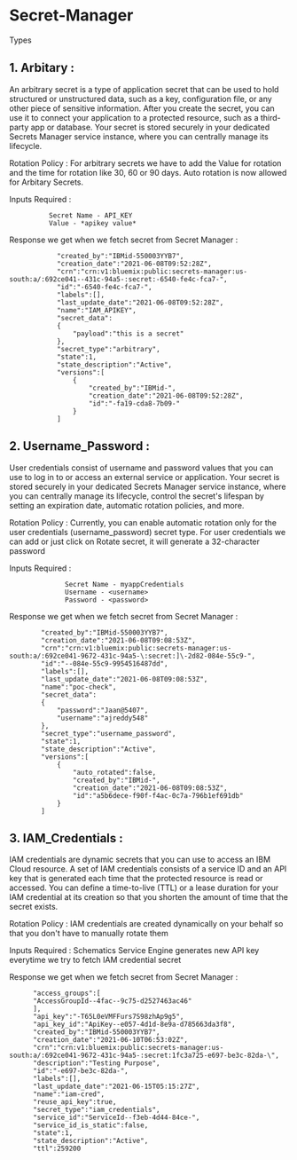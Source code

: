 # Secret-Manager

Types

## 1. Arbitary :
   An arbitrary secret is a type of application secret that can be used to hold structured or unstructured data, such as a key, configuration file, or any other piece of sensitive information. After you create the secret, you can use it to connect your application to a protected resource, such as a third-party app or database. Your secret is stored securely in your dedicated Secrets Manager service instance, where you can centrally manage its lifecycle.

   Rotation Policy : For arbitrary secrets we have to add the Value for rotation and the time for rotation like 30, 60 or 90 days. Auto rotation is now allowed for Arbitary Secrets.

   Inputs Required : 
            
              Secret Name - API_KEY
              Value - *apikey value*
                         
   Response we get when we fetch secret from Secret Manager : 
              
            
            
                "created_by":"IBMid-550003YYB7",
                "creation_date":"2021-06-08T09:52:28Z",
                "crn":"crn:v1:bluemix:public:secrets-manager:us-south:a/:692ce041--431c-94a5-:secret:-6540-fe4c-fca7-",
                "id":"-6540-fe4c-fca7-",
                "labels":[],
                "last_update_date":"2021-06-08T09:52:28Z",
                "name":"IAM_APIKEY",
                "secret_data":
                {
                    "payload":"this is a secret"
                },
                "secret_type":"arbitrary",
                "state":1,
                "state_description":"Active",
                "versions":[
                    {
                        "created_by":"IBMid-",
                        "creation_date":"2021-06-08T09:52:28Z",
                        "id":"-fa19-cda8-7b09-"
                    }
                ]
           
            

## 2. Username_Password : 
User credentials consist of username and password values that you can use to log in to or access an external service or application. Your secret is stored securely in your dedicated Secrets Manager service instance, where you can centrally manage its lifecycle, control the secret's lifespan by setting an expiration date, automatic rotation policies, and more.
      
Rotation Policy : Currently, you can enable automatic rotation only for the user credentials (username_password) secret type. For user credentials we can add or just click on Rotate secret, it will generate a 32-character password

Inputs Required : 
      
                  Secret Name - myappCredentials
                  Username - <username>
                  Password - <password>
  
Response we get when we fetch secret from Secret Manager :
  
            "created_by":"IBMid-550003YYB7",
            "creation_date":"2021-06-08T09:08:53Z",
            "crn":"crn:v1:bluemix:public:secrets-manager:us-south:a/:692ce041-9672-431c-94a5-\:secret:]\-2d82-084e-55c9-",
            "id":"--084e-55c9-9954516487dd",
            "labels":[],
            "last_update_date":"2021-06-08T09:08:53Z",
            "name":"poc-check",
            "secret_data":
            {
                "password":"Jaan@5407",
                "username":"ajreddy548"
            },
            "secret_type":"username_password",
            "state":1,
            "state_description":"Active",
            "versions":[
                {
                    "auto_rotated":false,
                    "created_by":"IBMid-",
                    "creation_date":"2021-06-08T09:08:53Z",
                    "id":"a5b6dece-f90f-f4ac-0c7a-796b1ef691db"
                }
            ]

## 3. IAM_Credentials : 
IAM credentials are dynamic secrets that you can use to access an IBM Cloud resource. A set of IAM credentials consists of a service ID and an API key that is generated each time that the protected resource is read or accessed. You can define a time-to-live (TTL) or a lease duration for your IAM credential at its creation so that you shorten the amount of time that the secret exists.

Rotation Policy : IAM credentials are created dynamically on your behalf so that you don't have to manually rotate them

Inputs Required : Schematics Service Engine generates new API key everytime we try to fetch IAM credential secret
  
Response we get when we fetch secret from Secret Manager :
  
          "access_groups":[
          "AccessGroupId--4fac--9c75-d2527463ac46"
          ],
          "api_key":"-T65L0eVMFFurs7S98zhAp9g5",
          "api_key_id":"ApiKey--e057-4d1d-8e9a-d785663da3f8",
          "created_by":"IBMid-550003YYB7",
          "creation_date":"2021-06-10T06:53:02Z",
          "crn":"crn:v1:bluemix:public:secrets-manager:us-south:a/:692ce041-9672-431c-94a5-:secret:1fc3a725-e697-be3c-82da-\",
          "description":"Testing Purpose",
          "id":"-e697-be3c-82da-",
          "labels":[],
          "last_update_date":"2021-06-15T05:15:27Z",
          "name":"iam-cred",
          "reuse_api_key":true,
          "secret_type":"iam_credentials",
          "service_id":"ServiceId--f3eb-4d44-84ce-",
          "service_id_is_static":false,
          "state":1,
          "state_description":"Active",
          "ttl":259200
